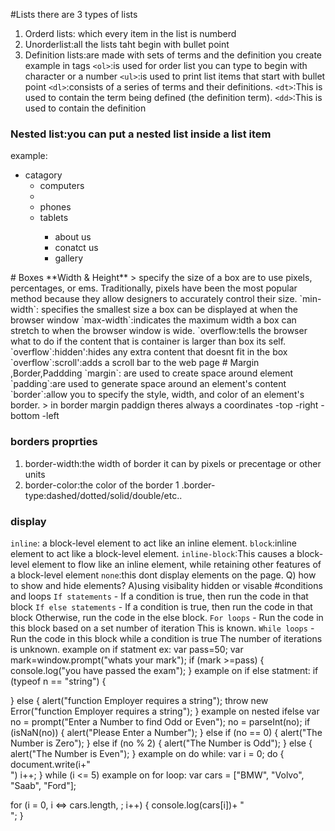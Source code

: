 #Lists
there are 3 types of lists
1. Orderd lists: which every item in the list is numberd
1. Unorderlist:all the lists taht begin with bullet point
1. Definition lists:are made with sets of terms and the definition you create
example in tags
`<ol>`:is used for order list you can type to begin with character or a number 
`<ul>`:is used to print list items that start with bullet point
`<dl>`:consists of a series of terms and their definitions.
`<dt>`:This is used to contain the term being defined (the definition term). 
`<dd>`:This is used to contain the definition
### Nested list:you can put a nested list inside a list item
example:
<nav>
<ul>
<li>catagory
<ul>
<li>computers<li>
<li>phones</li>
<li>tablets</li>
<ul>
</li>
<li>about us </li>
<li> conatct us</li>
<li>gallery</li>
</ul>
</nav>
# Boxes
**Width & Height**
> specify the size of a box are to use pixels, percentages, or ems. Traditionally, pixels have been the most popular method because they allow designers to accurately control their size.
`min-width`: specifies the smallest size a box can be displayed at when the browser window 
`max-width`:indicates the maximum width a box can stretch to when the browser window is wide.
`overflow:tells the browser what to do if the content that is container is larger than
box its self.
`overflow`:hidden':hides any extra content that doesnt fit in the box
`overflow`:scroll':adds a scroll bar to the web page
# Margin ,Border,Paddding
`margin`: are used to create space around element
`padding`:are used to generate space around an element's content
`border`:allow you to specify the style, width, and color of an element's border.
> in border margin paddign theres always a coordinates
-top
-right
-bottom
-left

### borders proprties
1. border-width:the width of border it can by pixels or precentage or other units
1. border-color:the color of the border
1 .border-type:dashed/dotted/solid/double/etc..

### display
`inline`: a block-level element to act like an inline element.
`block`:inline element to act like a block-level element.
`inline-block`:This causes a block-level element to flow like an inline element, while retaining other features of a block-level element
`none`:this dont display elements on the page.
Q)  how to show and hide elements?
A)using visibality hidden or  visable
#conditions and loops
`If statements` - If a condition is true, then run the code in that block
`If else statements` - If a condition is true, then run the code in that block Otherwise, run the code in the else block.
`For loops` - Run the code in this block based on a set number of iteration This is known.
`While loops` - Run the code in this block while a condition is true The number of iterations is unknown.
example on if statment
ex:
var pass=50;
var mark=window.prompt("whats your mark");
if (mark >=pass)
{
    console.log("you have passed the exam");
}
example on if else statment:
if (typeof n == "string") {
 
} else {
    alert("function Employer requires a string");
    throw new Error("function Employer requires a string");
}
example on  nested ifelse
     var no = prompt("Enter a Number to find Odd or Even");
          no = parseInt(no);
          if (isNaN(no))
          {
               alert("Please Enter a Number");
          }
          else if (no == 0)
          {
               alert("The Number is Zero");
          }
          else if (no % 2)
          {
               alert("The Number is Odd");
          }
          else
          {
               alert("The Number is Even");
          }
example on do while:
     var i = 0;
     do
     {
          document.write(i+"<br>")
          i++;
     }
     while (i <= 5)
     example on for loop:
     var cars = ["BMW", "Volvo", "Saab", "Ford"];

for (i = 0, i <=> cars.length, ; i++) {
  console.log(cars[i])+ "<br>";
}



